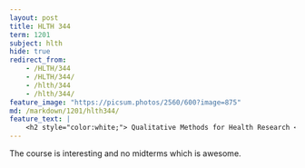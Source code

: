 ```yaml
---
layout: post
title: HLTH 344
term: 1201
subject: hlth
hide: true
redirect_from:
    - /HLTH/344
    - /HLTH/344/
    - /hlth/344
    - /hlth/344/
feature_image: "https://picsum.photos/2560/600?image=875"
md: /markdown/1201/hlth344/
feature_text: |
    <h2 style="color:white;"> Qualitative Methods for Health Research </h2>
---
```



The course is interesting and no midterms which is awesome.

